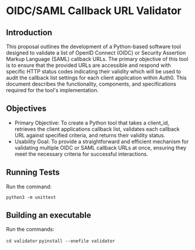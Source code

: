 # OIDC/SAML Callback URL Validator

## Introduction
This proposal outlines the development of a Python-based software tool designed to validate a list of OpenID Connect (OIDC) or Security Assertion Markup Language (SAML) callback URLs. The primary objective of this tool is to ensure that the provided URLs are accessible and respond with specific HTTP status codes indicating their validity which will be used to audit the callback list settings for each client application within Auth0. This document describes the functionality, components, and specifications required for the tool's implementation.

## Objectives
* Primary Objective: To create a Python tool that takes a client_id, retrieves the client applications callback list, validates each callback URL against specified criteria, and returns their validity status.
* Usability Goal: To provide a straightforward and efficient mechanism for validating multiple OIDC or SAML callback URLs at once, ensuring they meet the necessary criteria for successful interactions.


## Running Tests
Run the command:

```python3 -m unittest```

## Building an executable
Run the commands:

```cd validator```
```pyinstall --onefile validator```
